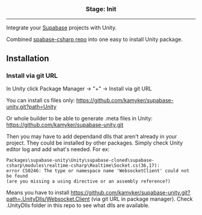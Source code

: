 <h3 align="center">Stage: Init</h3>

---

Integrate your [Supabase](https://supabase.io) projects with Unity.

Combined [spabase-csharp repo](https://github.com/supabase-community/supabase-csharp) into one easy to install Unity package.

## Installation

### Install via git URL
In Unity click Package Manager -> "+" -> Install via git URL

You can install cs files only: https://github.com/kamyker/supabase-unity.git?path=Unity

Or whole builder to be able to generate .meta files in Unity: https://github.com/kamyker/supabase-unity.git

Then you may have to add dependand dlls that aren't already in your project. They could be installed by other packages. Simply check Unity editor log and add what's needed. For ex:

```
Packages\supabase-unity\Unity\supabase-cloned\supabase-csharp\modules\realtime-csharp\Realtime\Socket.cs(36,17):
error CS0246: The type or namespace name 'WebsocketClient' could not be found
(are you missing a using directive or an assembly reference?)
```

Means you have to install https://github.com/kamyker/supabase-unity.git?path=.UnityDlls/Websocket.Client (via git URL in package manager). Check .UnityDlls folder in this repo to see what dlls are available.
